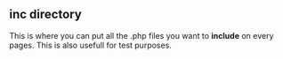## inc directory

This is where you can put all the .php files you want to **include** on every pages.
This is also usefull for test purposes.